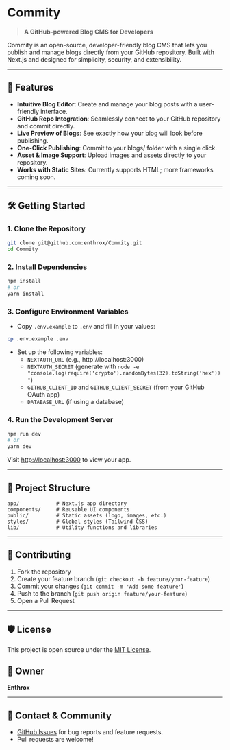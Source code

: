 # Commity

> **A GitHub-powered Blog CMS for Developers**

Commity is an open-source, developer-friendly blog CMS that lets you publish and manage blogs directly from your GitHub repository. Built with Next.js and designed for simplicity, security, and extensibility.

---

## 🚀 Features
- **Intuitive Blog Editor**: Create and manage your blog posts with a user-friendly interface.
- **GitHub Repo Integration**: Seamlessly connect to your GitHub repository and commit directly.
- **Live Preview of Blogs**: See exactly how your blog will look before publishing.
- **One-Click Publishing**: Commit to your blogs/ folder with a single click.
- **Asset & Image Support**: Upload images and assets directly to your repository.
- **Works with Static Sites**: Currently supports HTML; more frameworks coming soon.

---

## 🛠️ Getting Started

### 1. **Clone the Repository**
```sh
git clone git@github.com:enthrox/Commity.git
cd Commity
```

### 2. **Install Dependencies**
```sh
npm install
# or
yarn install
```

### 3. **Configure Environment Variables**
- Copy `.env.example` to `.env` and fill in your values:

```sh
cp .env.example .env
```

- Set up the following variables:
  - `NEXTAUTH_URL` (e.g., http://localhost:3000)
  - `NEXTAUTH_SECRET` (generate with `node -e "console.log(require('crypto').randomBytes(32).toString('hex'))"`)
  - `GITHUB_CLIENT_ID` and `GITHUB_CLIENT_SECRET` (from your GitHub OAuth app)
  - `DATABASE_URL` (if using a database)

### 4. **Run the Development Server**
```sh
npm run dev
# or
yarn dev
```

Visit [http://localhost:3000](http://localhost:3000) to view your app.

---

## 📁 Project Structure
```
app/            # Next.js app directory
components/     # Reusable UI components
public/         # Static assets (logo, images, etc.)
styles/         # Global styles (Tailwind CSS)
lib/            # Utility functions and libraries
```

---

## 🤝 Contributing

1. Fork the repository
2. Create your feature branch (`git checkout -b feature/your-feature`)
3. Commit your changes (`git commit -m 'Add some feature'`)
4. Push to the branch (`git push origin feature/your-feature`)
5. Open a Pull Request

---

## 🛡️ License

This project is open source under the [MIT License](LICENSE).

## 👤 Owner

**Enthrox**

---

## 💬 Contact & Community
- [GitHub Issues](https://github.com/enthrox/Commity/issues) for bug reports and feature requests.
- Pull requests are welcome! 